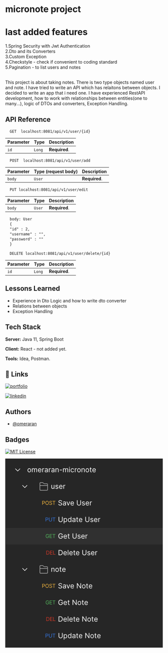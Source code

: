 # micronote project

# last added features
1.Spring Security with Jwt Authentication<br>
2.Dto and its Converters<br>
3.Custom Exception<br>
4.Checkstyle - check if convenient to coding standard<br>
5.Pagination - to list users and notes<br><br>

This project is about taking notes. There is two type objects named user and note.
I have tried to write an API which has relaitons between objects. I decided to write an app that i need one.
I have experienced RestAPI development, how to work with relationships between entities(one to many...), logic of DTOs and converters, Exception Handling. 

## API Reference

```http
  GET  localhost:8081/api/v1/user/{id}
```

| Parameter | Type     | Description                |
| :-------- | :------- | :------------------------- |
| `id` | `Long` | **Required**.|


```http
  POST  localhost:8081/api/v1/user/add
```
| Parameter | Type (request body)     | Description                |
| :-------- | :------- | :------------------------- |
| `body` | `User` | **Required**.|

```http
  PUT localhost:8081/api/v1/user/edit
```

| Parameter | Type     | Description                       |
| :-------- | :------- | :-------------------------------- |
| `body`      | `User` | **Required**.|

```http
  body: User
  {
  "id" : 2,
  "username" : "",
  "password" : ""
  }
```

```http
  DELETE localhost:8081/api/v1/user/delete/{id}
```

| Parameter | Type     | Description                       |
| :-------- | :------- | :-------------------------------- |
| `id`      | `Long` | **Required**.|

## Lessons Learned

- Experience in Dto Logic and how to write dto converter 
- Relations between objects
- Exception Handling

## Tech Stack

**Server:** Java 11, Spring Boot

**Client:** React - not added yet.

**Tools:** Idea, Postman.





## 🔗 Links
[![portfolio](https://img.shields.io/badge/omeraran_cv-000?style=for-the-badge&logo=&logoColor=white)](https://omeraran.github.io/) 

[![linkedin](https://img.shields.io/badge/linkedin-0A66C2?style=for-the-badge&logo=linkedin&logoColor=white)](https://www.linkedin.com/in/omeraran)

## Authors

- [@omeraran](https://www.github.com/omeraran)


## Badges
[![MIT License](https://img.shields.io/badge/License-MIT-green.svg)](https://choosealicense.com/licenses/mit/)

![omeraran](https://github.com/OmerAran/micronote/blob/main/Screenshot%202023-02-05%20at%2016.05.34.png)


